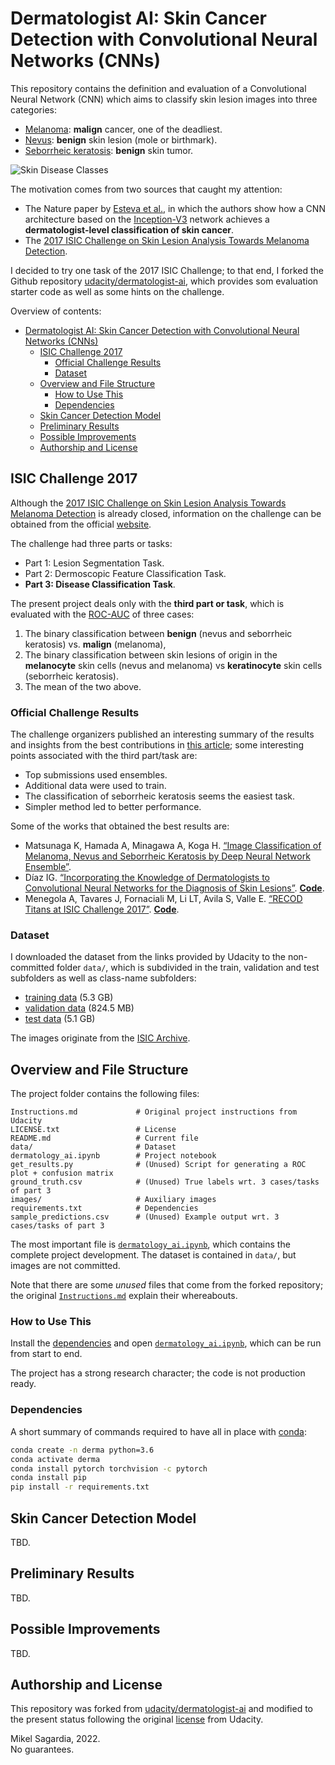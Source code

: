 # Dermatologist AI: Skin Cancer Detection with Convolutional Neural Networks (CNNs)

This repository contains the definition and evaluation of a Convolutional Neural Network (CNN) which aims to classify skin lesion images into three categories:

- [Melanoma](https://es.wikipedia.org/wiki/Melanoma): **malign** cancer, one of the deadliest.
- [Nevus](https://en.wikipedia.org/wiki/Nevus): **benign** skin lesion (mole or birthmark).
- [Seborrheic keratosis](https://en.wikipedia.org/wiki/Seborrheic_keratosis): **benign** skin tumor.

![Skin Disease Classes](./images/skin_disease_classes.png)

The motivation comes from two sources that caught my attention:

- The Nature paper by [Esteva et al.](https://www.nature.com/articles/nature21056.epdf?author_access_token=8oxIcYWf5UNrNpHsUHd2StRgN0jAjWel9jnR3ZoTv0NXpMHRAJy8Qn10ys2O4tuPakXos4UhQAFZ750CsBNMMsISFHIKinKDMKjShCpHIlYPYUHhNzkn6pSnOCt0Ftf6), in which the authors show how a CNN architecture based on the [Inception-V3](https://en.wikipedia.org/wiki/Inceptionv3) network achieves a **dermatologist-level classification of skin cancer**.
- The [2017 ISIC Challenge on Skin Lesion Analysis Towards Melanoma Detection](https://challenge.isic-archive.com/landing/2017/).

I decided to try one task of the 2017 ISIC Challenge; to that end, I forked the Github repository [udacity/dermatologist-ai](https://github.com/udacity/dermatologist-ai), which provides som evaluation starter code as well as some hints on the challenge.

Overview of contents:

- [Dermatologist AI: Skin Cancer Detection with Convolutional Neural Networks (CNNs)](#dermatologist-ai-skin-cancer-detection-with-convolutional-neural-networks-cnns)
  - [ISIC Challenge 2017](#isic-challenge-2017)
    - [Official Challenge Results](#official-challenge-results)
    - [Dataset](#dataset)
  - [Overview and File Structure](#overview-and-file-structure)
    - [How to Use This](#how-to-use-this)
    - [Dependencies](#dependencies)
  - [Skin Cancer Detection Model](#skin-cancer-detection-model)
  - [Preliminary Results](#preliminary-results)
  - [Possible Improvements](#possible-improvements)
  - [Authorship and License](#authorship-and-license)

## ISIC Challenge 2017

Although the [2017 ISIC Challenge on Skin Lesion Analysis Towards Melanoma Detection](https://challenge.isic-archive.com/landing/2017/) is already closed, information on the challenge can be obtained from the official [website](https://challenge.isic-archive.com/landing/2017/).

The challenge had three parts or tasks:

- Part 1: Lesion Segmentation Task.
- Part 2: Dermoscopic Feature Classification Task.
- **Part 3: Disease Classification Task**.

The present project deals only with the **third part or task**, which is evaluated with the [ROC-AUC](https://en.wikipedia.org/wiki/Receiver_operating_characteristic) of three cases:

1. The binary classification between **benign** (nevus and seborrheic keratosis) vs. **malign** (melanoma),
2. The binary classification between skin lesions of origin in the **melanocyte** skin cells (nevus and melanoma) vs **keratinocyte** skin cells (seborrheic keratosis).
3. The mean of the two above.

### Official Challenge Results

The challenge organizers published an interesting summary of the results and insights from the best contributions in [this article](https://arxiv.org/pdf/1710.05006.pdf); some interesting points associated with the third part/task are:

- Top submissions used ensembles.
- Additional data were used to train.
- The classification of seborrheic keratosis seems the easiest task.
- Simpler method led to better performance.

Some of the works that obtained the best results are: 

- Matsunaga K, Hamada A, Minagawa A, Koga H. [“Image Classification of Melanoma, Nevus and Seborrheic Keratosis by Deep Neural Network Ensemble”](https://arxiv.org/ftp/arxiv/papers/1703/1703.03108.pdf). 
- Díaz IG. [“Incorporating the Knowledge of Dermatologists to Convolutional Neural Networks for the Diagnosis of Skin Lesions”](https://arxiv.org/pdf/1703.01976.pdf). [**Code**](https://github.com/igondia/matconvnet-dermoscopy).
- Menegola A, Tavares J, Fornaciali M, Li LT, Avila S, Valle E. [“RECOD Titans at ISIC Challenge 2017”](https://arxiv.org/abs/1703.04819). [**Code**](https://github.com/learningtitans/isbi2017-part3).

### Dataset

I downloaded the dataset from the links provided by Udacity to the non-committed folder `data/`, which is subdivided in the train, validation and test subfolders as well as class-name subfolders:

- [training data](https://s3-us-west-1.amazonaws.com/udacity-dlnfd/datasets/skin-cancer/train.zip) (5.3 GB)
- [validation data](https://s3-us-west-1.amazonaws.com/udacity-dlnfd/datasets/skin-cancer/valid.zip) (824.5 MB)
- [test data](https://s3-us-west-1.amazonaws.com/udacity-dlnfd/datasets/skin-cancer/test.zip) (5.1 GB)

The images originate from the [ISIC Archive](https://www.isic-archive.com/).

## Overview and File Structure

The project folder contains the following files:

```
Instructions.md             # Original project instructions from Udacity
LICENSE.txt                 # License
README.md                   # Current file
data/                       # Dataset
dermatology_ai.ipynb        # Project notebook
get_results.py              # (Unused) Script for generating a ROC plot + confusion matrix
ground_truth.csv            # (Unused) True labels wrt. 3 cases/tasks of part 3
images/                     # Auxiliary images
requirements.txt            # Dependencies
sample_predictions.csv      # (Unused) Example output wrt. 3 cases/tasks of part 3
```

The most important file is [`dermatology_ai.ipynb`](dermatology_ai.ipynb), which contains the complete project development. The dataset is contained in `data/`, but images are not committed.

Note that there are some *unused* files that come from the forked repository; the original [`Instructions.md`](Instructions.md) explain their whereabouts.

### How to Use This

Install the [dependencies](#dependencies) and open [`dermatology_ai.ipynb`](dermatology_ai.ipynb), which can be run from start to end.

The project has a strong research character; the code is not production ready.

### Dependencies

A short summary of commands required to have all in place with [conda](https://docs.conda.io/en/latest/):

```bash
conda create -n derma python=3.6
conda activate derma
conda install pytorch torchvision -c pytorch 
conda install pip
pip install -r requirements.txt
```

## Skin Cancer Detection Model

TBD.

## Preliminary Results

TBD.

## Possible Improvements

TBD.

## Authorship and License

This repository was forked from [udacity/dermatologist-ai](https://github.com/udacity/dermatologist-ai) and modified to the present status following the original [license](LICENSE.txt) from Udacity.

Mikel Sagardia, 2022.  
No guarantees.

